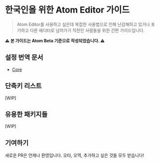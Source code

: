 # 한국인을 위한 Atom Editor 가이드

> Atom Editor를 사용하고 싶은데 복잡한 사용법으로 인해 난감해하고 있거나 포기하고 다른
> 에디터로 넘어가기 직전인 사람들을 위한 간편 가이드입니다.

**:warning: 본 가이드는 Atom Beta 기준으로 작성되었습니다. :warning:**

## 설정 번역 문서

* [Core](./settings/core.md)

## 단축키 리스트

[WIP]

## 유용한 패키지들

[WIP]

## 기여하기

새로운 PR은 언제나 환영입니다. 오타, 오역, 추가하고 싶은 것들 모두 받습니다!
